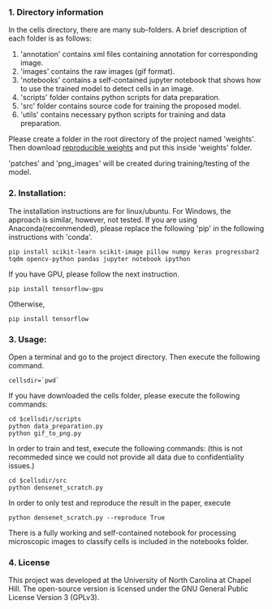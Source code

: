 ### 1. Directory information
In the cells directory, there are many sub-folders. A brief description of each folder is as follows:
	<ol>
	<li>'annotation' contains xml files containing annotation for corresponding image.</li>
	<li>'images' contains the raw images (gif format).</li>
	<li>'notebooks' contains a self-contained jupyter notebook that shows how to use the trained model to detect cells in an image.</li>
	<li>'scripts' folder contains python scripts for data preparation.</li>
	<li>'src' folder contains source code for training the proposed model.</li>
	<li>'utils' contains necessary python scripts for training and data preparation.</li>
	</ol>
	
Please create a folder in the root directory of the project named 'weights'. Then download <a href='https://drive.google.com/file/d/1h9-Xo12b2QoTaGlGdAP6tFyhj1ckLrKH/view?usp=sharing'>reproducible weights</a> and put this inside 'weights' folder.

'patches' and 'png_images' will be created during training/testing of the model.


### 2. Installation:

The installation instructions are for linux/ubuntu. For Windows, the approach is similar, however, not tested. If you are using Anaconda(recommended), please replace the following 'pip' in the following instructions with 'conda'. 

	pip install scikit-learn scikit-image pillow numpy keras progressbar2 tqdm opencv-python pandas jupyter notebook ipython

If you have GPU, please follow the next instruction.
	
	pip install tensorflow-gpu

Otherwise,
	
	pip install tensorflow



### 3. Usage:
	
Open a terminal and go to the project directory. Then execute the following command.

	cellsdir=`pwd`

If you have downloaded the cells folder, please execute the following commands:

	cd $cellsdir/scripts
	python data_preparation.py
	python gif_to_png.py

In order to train and test, execute the following commands: (this is not recommeded since we could not provide all data due to confidentiality issues.)

	cd $cellsdir/src
	python densenet_scratch.py


In order to only test and reproduce the result in the paper, execute

	python densenet_scratch.py --reproduce True


There is a fully working and self-contained notebook for processing microscopic images to classify cells is included in the notebooks folder.

### 4. License

This project was developed at the University of North Carolina at Chapel Hill.
The open-source version is licensed under the GNU General Public License
Version 3 (GPLv3).
